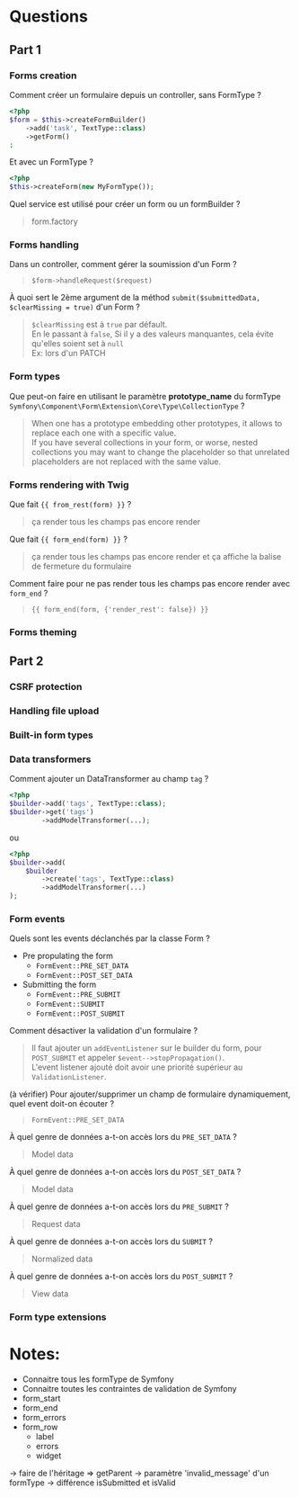 # Questions

## Part 1

### Forms creation
Comment créer un formulaire depuis un controller, sans FormType ?
```php
<?php
$form = $this->createFormBuilder()
    ->add('task', TextType::class)
    ->getForm()
;
```

Et avec un FormType ?
```php
<?php
$this->createForm(new MyFormType());
```

Quel service est utilisé pour créer un form ou un formBuilder ?
> form.factory

### Forms handling
Dans un controller, comment gérer la soumission d'un Form ?
> `$form->handleRequest($request)`  

À quoi sert le 2ème argument de la méthod `submit($submittedData, $clearMissing = true)` d'un Form ?
> `$clearMissing` est à `true` par défault.   
> En le passant à `false`, Si il y a des valeurs manquantes, cela évite qu'elles soient set à `null`  
> Ex: lors d'un PATCH  

### Form types
Que peut-on faire en utilisant le paramètre **prototype_name** du formType `Symfony\Component\Form\Extension\Core\Type\CollectionType` ?
> When one has a prototype embedding other prototypes, it allows to replace each one with a specific value.   
If you have several collections in your form, or worse, nested collections you may want to change the placeholder so that unrelated placeholders are not replaced with the same value.  

### Forms rendering with Twig
Que fait `{{ from_rest(form) }}` ?
> ça render tous les champs pas encore render  

Que fait `{{ form_end(form) }}` ?
> ça render tous les champs pas encore render et ça affiche la balise de fermeture du formulaire  

Comment faire pour ne pas render tous les champs pas encore render avec `form_end` ?
> `{{ form_end(form, {'render_rest': false}) }}`  

### Forms theming


## Part 2

### CSRF protection

### Handling file upload

### Built-in form types

### Data transformers
Comment ajouter un DataTransformer au champ `tag` ?
```php
<?php
$builder->add('tags', TextType::class);
$builder->get('tags')
        ->addModelTransformer(...);
````
ou 
```php
<?php
$builder->add(
    $builder
        ->create('tags', TextType::class)
        ->addModelTransformer(...)
);
```

### Form events
Quels sont les events déclanchés par la classe Form ?
- Pre propulating the form
    - `FormEvent::PRE_SET_DATA`
    - `FormEvent::POST_SET_DATA`
- Submitting the form
    - `FormEvent::PRE_SUBMIT`
    - `FormEvent::SUBMIT`
    - `FormEvent::POST_SUBMIT`

Comment désactiver la validation d'un formulaire ?
> Il faut ajouter un `addEventListener` sur le builder du form, pour `POST_SUBMIT` et appeler `$event-­‐>stopPropagation()`.  
> L'event listener ajouté doit avoir une priorité supérieur au ` ValidationListener`.

(à vérifier) Pour ajouter/supprimer un champ de formulaire dynamiquement, quel event doit-on écouter ?
> `FormEvent::PRE_SET_DATA`  

À quel genre de données a-t-on accès lors du `PRE_SET_DATA` ?
> Model data

À quel genre de données a-t-on accès lors du `POST_SET_DATA` ?
> Model data

À quel genre de données a-t-on accès lors du `PRE_SUBMIT` ?
> Request data

À quel genre de données a-t-on accès lors du `SUBMIT` ?
> Normalized data

À quel genre de données a-t-on accès lors du `POST_SUBMIT` ?
> View data

### Form type extensions


# Notes:
- Connaitre tous les formType de Symfony  
- Connaitre toutes les contraintes de validation de Symfony  
- form_start
- form_end
- form_errors
- form_row
    - label
    - errors
    - widget

-> faire de l'héritage => getParent
-> paramètre 'invalid_message' d'un formType
-> différence isSubmitted et isValid
